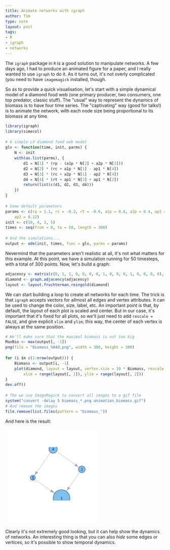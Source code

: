 ```yaml
---
title: Animate networks with igraph
author: Tim
type: note
layout: post
tags:
- R
- igraph
- networks
---
```


The `igraph` package in `R` is a good solution to manipulate networks. A
few days ago, I had to produce an animated figure for a paper, and I really
wanted to use `igraph` to do it. As it turns out, it's not overly complicated
(you need to have `imagemagick` installed, though.

So as to provide a quick visualisation, let's start with a simple dynamical
model of a diamond food web (one primary producer, two consumers, one top
predator, classic stuff). The "usual" way to represent the dynamics of biomass
is to have four time series. The "captivating" way (good for talks!) is to
animate the network, with each node size being proportional to its biomass
at any time.


~~~r
library(igraph)
library(simecol)

# A simple LV diamond food web model
glv <- function(time, init, parms) {
    N <- init
    with(as.list(parms), {
        d1 = N[1] * (rp - (a1p * N[2] + a2p * N[3]))
        d2 = N[2] * (rc + a1p * N[1] - ap1 * N[4])
        d3 = N[3] * (rc + a2p * N[1] - ap2 * N[4])
        d4 = N[4] * (rt + ap1 * N[3] + ap1 * N[2])
        return(list(c(d1, d2, d3, d4)))
    })
}

# Some default parameters
params <- c(rp = 1.1, rc = -0.2, rt = -0.6, a1p = 0.8, a2p = 0.4, ap1 = 0.21, 
    ap2 = 0.12)
init <- c(10, 4, 3, 5)
times <- seq(from = 0, to = 50, length = 300)

# And the simulations...
output <- ode(init, times, func = glv, parms = params)
~~~


Nevermind that the parameters aren't realistic at all, it's not what matters
for this example. At this point, we have a simulation running for 50 timesteps,
with a total of 300 points. Now, let's build a graph:


~~~r
adjacency <- matrix(c(0, 1, 1, 0, 0, 0, 0, 1, 0, 0, 0, 1, 0, 0, 0, 0), 4, 4)
diamond <- graph.adjacency(adjacency)
layout <- layout.fruchterman.reingold(diamond)
~~~


We can start building a loop to create all networks for each time. The trick is
that `igraph` accepts vectors for allmost all edges and vertex attributes. It
can be used to change the color, size, label, etc. An important point is that,
by default, the layout of each plot is scaled and center. But in our case,
it's important that it's fixed for all plots, so we'll just need to add
`rescale = FALSE`, and give explicit `xlim` and `ylim`; this way, the center
of each vertex is always at the same position.



~~~r
# We'll make sure that the maximal biomass is not too big
MaxBio <- max(output[, -1])
png(file = "biomass_%04d.png", width = 300, height = 300)

for (i in c(1:nrow(output))) {
    Biomass <- output[i, -1]
    plot(diamond, layout = layout, vertex.size = 10 * Biomass, rescale = FALSE, 
        xlim = range(layout[, 1]), ylim = range(layout[, 2]))
}
dev.off()

# The we use ImageMagick to convert all images to a gif file
system("convert -delay 5 biomass_*.png animation_biomass.gif")
# And remove the images
file.remove(list.files(pattern = "biomass_"))
~~~


And here is the result:

![Animation](/rfig/animation_biomass.gif)

Clearly it's not extremely good looking, but it can help show the dynamics
of networks. An interesting thing is that you can also *hide* some edges or
vertices, so it's possible to show temporal dynamics.
